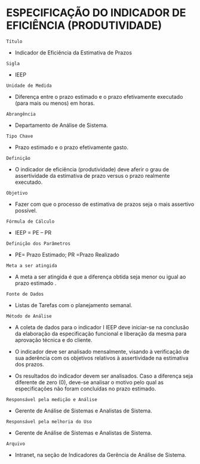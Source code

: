 # ESPECIFICAÇÃO DO INDICADOR DE EFICIÊNCIA (PRODUTIVIDADE)

`Título`

-   Indicador de Eficiência da Estimativa de Prazos

`Sigla`

-   IEEP

`Unidade de Medida`

-   Diferença entre o prazo estimado e o prazo efetivamente executado (para mais ou menos) em horas.

`Abrangência`

-   Departamento de Análise de Sistema.

`Tipo Chave`

-   Prazo estimado e o prazo efetivamente gasto.

`Definição`

-   O indicador de eficiência (produtividade) deve aferir o grau de assertividade da estimativa de prazo versus o prazo realmente executado.

`Objetivo`

-   Fazer com que o processo de estimativa de prazos seja o mais assertivo possível.

`Fórmula de Cálculo`

-   IEEP = PE – PR

`Definição dos Parâmetros`

-   PE= Prazo Estimado; PR =Prazo Realizado

`Meta a ser atingida`

-   A meta a ser atingida é que a diferença obtida seja menor ou igual ao prazo estimado .

`Fonte de Dados`

-   Listas de Tarefas com o planejamento semanal.

`Método de Análise`

-   A coleta de dados para o indicador I IEEP deve iniciar-se na conclusão da elaboração da especificação funcional e liberação da mesma para aprovação técnica e do cliente.

-   O indicador deve ser analisado mensalmente, visando à verificação de sua aderência com os objetivos relativos à assertividade na estimativa dos prazos.

-   Os resultados do indicador devem ser analisados. Caso a diferença seja diferente de zero (0), deve-se analisar o motivo pelo qual as especificações não foram concluídas no prazo estimado.

`Responsável pela medição e Análise`

-   Gerente de Análise de Sistemas e Analistas de Sistema.

`Responsável pela melhoria do Uso`

-   Gerente de Análise de Sistemas e Analistas de Sistema.

`Arquivo`

-   Intranet, na seção de Indicadores da Gerência de Análise de Sistema.
